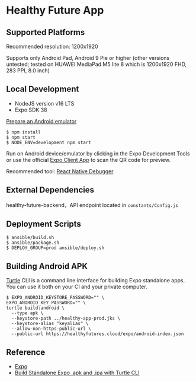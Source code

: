 # Healthy Future App

## Supported Platforms

Recommended resolution: 1200x1920

Supports only Android Pad, Android 9 Pie or higher (other versions untested; tested on HUAWEI MediaPad M5 lite 8 which is 1200x1920 FHD, 283 PPI, 8.0 inch)

## Local Development

* NodeJS version v16 LTS
* Expo SDK 38

[Prepare an Android emulator](https://docs.expo.io/workflow/android-studio-emulator/)

```
$ npm install
$ npm start
$ NODE_ENV=development npm start
```

Run on Android device/emulator by clicking in the Expo Development Tools or use the official [Expo Client App](https://expo.io/tools#client) to scan the QR code for preview.


Recommended tool: [React Native Debugger](https://github.com/jhen0409/react-native-debugger)

## External Dependencies

healthy-future-backend，API endpoint located in `constants/Config.js`

## Deployment Scripts

```
$ ansible/build.sh
$ ansible/package.sh
$ DEPLOY_GROUP=prod ansible/deploy.sh
```

## Building Android APK

[Turtle](https://github.com/expo/turtle) CLI is a command line interface for building Expo standalone apps. You can use it both on your CI and your private computer.

```
$ EXPO_ANDROID_KEYSTORE_PASSWORD="" \
EXPO_ANDROID_KEY_PASSWORD="" \
turtle build:android \
  --type apk \
  --keystore-path ../healthy-app-prod.jks \
  --keystore-alias "keyalias" \
  --allow-non-https-public-url \
  --public-url https://healthyfutures.cloud/expo/android-index.json
```

## Reference

- [Expo](https://docs.expo.io/)
- [Build Standalone Expo .apk and .ipa with Turtle CLI](https://www.robincussol.com/build-standalone-expo-apk-ipa-with-turtle-cli/)
